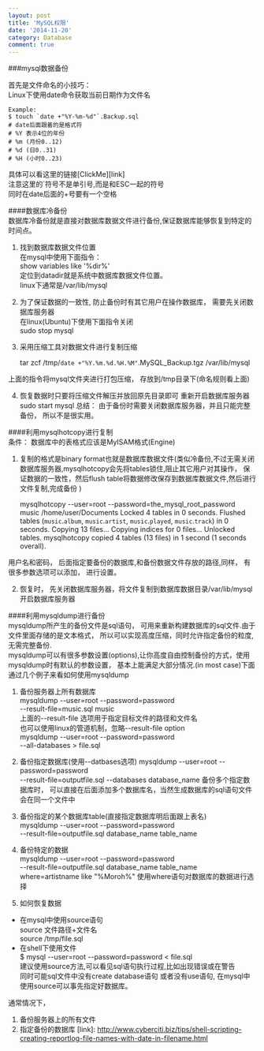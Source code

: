 ```yaml
---
layout: post
title: 'MySQL权限'
date: '2014-11-20'
category: Database
comment: true
---
```

<p></p>
###mysql数据备份    

首先是文件命名的小技巧：       
  Linux下使用date命令获取当前日期作为文件名   
    
    Example:    
    $ touch `date +"%Y-%m-%d"`.Backup.sql
    # date后面跟着的是格式符  
    # %Y 表示4位的年份   
    # %m (月份0..12)   
    # %d (日0..31)
    # %H (小时0..23)

具体可以看这里的链接[ClickMe][link]    
注意这里的`符号不是单引号,而是和ESC一起的符号    
同时在date后面的+号要有一个空格   
      
####数据库冷备份  
数据库冷备份就是直接对数据库数据文件进行备份,保证数据库能够恢复到特定的时间点。    

1. 找到数据库数据文件位置  
   在mysql中使用下面指令：   
   show variables like '%dir%'     
   定位到datadir就是系统中数据库数据文件位置。     
   linux下通常是/var/lib/mysql     

2.  为了保证数据的一致性, 防止备份时有其它用户在操作数据库， 需要先关闭数据库服务器    
   在linux(Ubuntu)下使用下面指令关闭    
   sudo stop mysql    

3. 采用压缩工具对数据文件进行复制压缩    

    tar zcf /tmp/`date +"%Y.%m.%d.%H.%M"`.MySQL_Backup.tgz /var/lib/mysql

  上面的指令将mysql文件夹进行打包压缩， 存放到/tmp目录下(命名规则看上面)

4.  恢复数据时只要将压缩文件解压并放回原先目录即可 
   重新开启数据库服务器
   sudo start mysql
 总结： 由于备份时需要关闭数据库服务器，并且只能完整备份， 所以不是很实用。 

####利用mysqlhotcopy进行复制   
条件： 数据库中的表格式应该是MyISAM格式(Engine)     

1. 复制的格式是binary format也就是数据库数据文件(类似冷备份,不过无需关闭数据库服务器,mysqlhotcopy会先将tables锁住,阻止其它用户对其操作， 保证数据的一致性，然后flush table将数据修改保存到数据库数据文件,然后进行文件复制,完成备份 )   
    
    mysqlhotcopy --user=root --password=the_mysql_root_password music /home/user/Documents
    Locked 4 tables in 0 seconds.
    Flushed tables (`music`.`album`, `music`.`artist`, `music`.`played`, `music`.`track`)
    in 0 seconds.
    Copying 13 files...
    Copying indices for 0 files...
    Unlocked tables.
    mysqlhotcopy copied 4 tables (13 files) in 1 second (1 seconds overall).

用户名和密码， 后面指定要备份的数据库,和备份数据文件存放的路径,同样， 有很多参数选项可以添加， 进行设置。    

2. 恢复时， 先关闭数据库服务器，将文件复制到数据库数据目录/var/lib/mysql 开启数据库服务器  

####利用mysqldump进行备份   
  mysqldump所产生的备份文件是sql语句， 可用来重新构建数据库的sql文件.由于文件里面存储的是文本格式， 所以可以实现高度压缩，同时允许指定备份的粒度,无需完整备份.    
 mysqldump可以有很多参数设置(options),让你高度自由控制备份的方式，使用mysqldump时有默认的参数设置， 基本上能满足大部分情况.(in most case)下面通过几个例子来看如何使用mysqldump    
 
1. 备份服务器上所有数据库      
  mysqldump --user=root --password=password \
  --result-file=music.sql music    
    上面的--result-file 选项用于指定目标文件的路径和文件名       
    也可以使用linux的管道机制，忽略--result-file option     
    mysqldump --user=root --password=password \
    --all-databases > file.sql

2. 备份指定数据库(使用--datbases选项)
   mysqldump --user=root --password=password \
   --result-file=outputfile.sql --databases database_name
  备份多个指定数据库时， 可以直接在后面添加多个数据库名，当然生成数据库的sql语句文件会在同一个文件中      

3. 备份指定的某个数据库table(直接指定数据库明后面跟上表名)   
  mysqldump --user=root --password=password \
  --result-file=outputfile.sql database_name table_name    

4. 备份特定的数据  
  mysqldump --user=root --password=password \
  --result-file=outputfile.sql database_name table_name where=artistname like "%Moroh%"
   使用where语句对数据库的数据进行选择   

5. 如何恢复数据
  * 在mysql中使用source语句   
  source 文件路径+文件名   
  source /tmp/file.sql   
  * 在shell下使用文件   
  $ mysql --user=root --password=password < file.sql   
  建议使用source方法,可以看见sql语句执行过程,比如出现错误或在警告   
  同时可能sql文件中没有create database语句 或者没有use语句, 在mysql中使用source可以事先指定好数据库。    



   通常情况下，   
1. 备份服务器上的所有文件    
2. 指定备份的数据库
[link]: http://www.cyberciti.biz/tips/shell-scripting-creating-reportlog-file-names-with-date-in-filename.html
